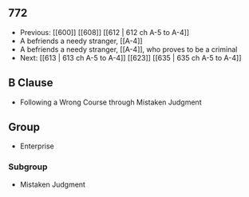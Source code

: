 ## 772
- Previous: [[600]] [[608]] [[612 | 612 ch A-5 to A-4]] 
- A befriends a needy stranger, [[A-4]]
- A befriends a needy stranger, [[A-4]], who proves to be a criminal
- Next: [[613 | 613 ch A-5 to A-4]] [[623]] [[635 | 635 ch A-5 to A-4]] 

## B Clause
- Following a Wrong Course through Mistaken Judgment

## Group
- Enterprise

### Subgroup
- Mistaken Judgment

